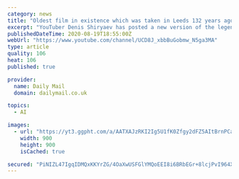 ```yaml
---
category: news
title: "Oldest film in existence which was taken in Leeds 132 years ago is remastered into a stunning 4K video using artificial intelligence"
excerpt: "YouTuber Denis Shiryaev has posted a new version of the legendary video on his site, which is now in 4K quality at around 250 frames per second."
publishedDateTime: 2020-08-19T18:55:00Z
webUrl: "https://www.youtube.com/channel/UCD8J_xbbBuGobmw_N5ga3MA"
type: article
quality: 106
heat: 106
published: true

provider:
  name: Daily Mail
  domain: dailymail.co.uk

topics:
  - AI

images:
  - url: "https://yt3.ggpht.com/a/AATXAJzRKI2Ig5U1fK0Zfgy2dFZ5AItBrnPCaoUA08NB_S8=s900-c-k-c0xffffffff-no-rj-mo"
    width: 900
    height: 900
    isCached: true

secured: "PiNIZL47IgqIDMQxKKYrZG/4OaXwUSFGlYMQoEEI8i6BRbEGr+8lcjPvI964XU8xRFbmdraT8c9KnA4HNCGyQbOR5VaM9TKPbA6ruHHnmOiVDUhgiZPJjoTLN8lh7J2PfKBUJMA6ZeIkbhZ4FwuzNFgT7vGqT2DjxoZSYshFWo/3o6ri8Ul+WrMyQaMQ+FHR0Zv7yCI5V1WF2moGad/2jT4u9q87RnVdw+nj9rtrZdlK5tFk4LKEjS4G68VFH0WOsLCSU4ZC9FPAQUuC88LEss/pTpbUDlN7gPtRIejl2u6BfpHbGY8jF6VTOMAyHdHYMzO0NA9yLrROllsqSdsuwA==;19C0Esxf9Ueat5YS5PUPhw=="
---
```


